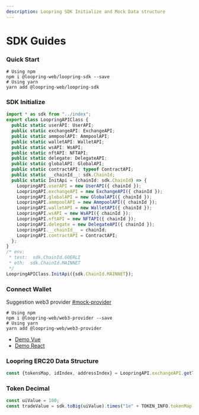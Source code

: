 ```yaml
---
description: Loopring SDK Initialize and Mock Data structure
---
```


# SDK Guides

### Quick Start

```shell
# Using npm
npm i @loopring-web/loopring-sdk --save
# Using yarn
yarn add @loopring-web/loopring-sdk
```

### SDK Initialize

```ts
import * as sdk from "../index";
export class LoopringAPIClass {
  public static userAPI: UserAPI;
  public static exchangeAPI: ExchangeAPI;
  public static ammpoolAPI: AmmpoolAPI;
  public static walletAPI: WalletAPI;
  public static wsAPI: WsAPI;
  public static nftAPI: NFTAPI;
  public static delegate: DelegateAPI;
  public static globalAPI: GlobalAPI;
  public static contractAPI: typeof ContractAPI;
  public static __chainId__: sdk.ChainId;
  public static InitApi = (chainId: sdk.ChainId) => {
    LoopringAPI.userAPI = new UserAPI({ chainId });
    LoopringAPI.exchangeAPI = new ExchangeAPI({ chainId });
    LoopringAPI.globalAPI = new GlobalAPI({ chainId });
    LoopringAPI.ammpoolAPI = new AmmpoolAPI({ chainId });
    LoopringAPI.walletAPI = new WalletAPI({ chainId });
    LoopringAPI.wsAPI = new WsAPI({ chainId });
    LoopringAPI.nftAPI = new NFTAPI({ chainId });
    LoopringAPI.delegate = new DelegateAPI({ chainId });
    LoopringAPI.__chainId__ = chainId;
    LoopringAPI.contractAPI = ContractAPI;
  };
}
/* env:
 * test:  sdk.ChainId.GOERLI 
 * eth:  sdk.ChainId.MAINNET 
 */
LoopringAPIClass.InitApi({sdk.ChainId.MAINNET}); 
```



### Connect Wallet

Suggestion web3 provider [#mock-provider](./#mock-provider "mention")

```shell
# Using npm
npm i @loopring-web/web3-provider --save
# Using yarn
yarn add @loopring-web/web3-provider
```

* [Demo Vue](https://codesandbox.io/s/vue-8nco78)
* [Demo React](https://codesandbox.io/s/react-4v50ft)

### Loopring ERC20 Data Structure

```ts
const {tokensMap, idIndex, addressIndex} = LoopringAPI.exchangeAPI.getTokens();
```

### Token Decimal

```ts
const uiValue = 100;
const tradeValue = sdk.toBig(uiValue).times("1e" + TOKEN_INFO.tokenMap.LRC.decimals);
```

###
